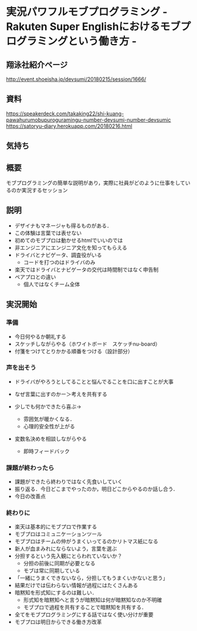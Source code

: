 # 実況パワフルモブプログラミング - Rakuten Super Englishにおけるモブプログラミングという働き方 -

## 翔泳社紹介ページ
http://event.shoeisha.jp/devsumi/20180215/session/1666/

## 資料
https://speakerdeck.com/takaking22/shi-kuang-pawahurumobupuroguramingu-number-devsumi-number-devsumic
https://satoryu-diary.herokuapp.com/20180216.html

## 気持ち

## 概要
モブプログラミングの簡単な説明があり，実際に社員がどのように仕事をしているのか実況するセッション

## 説明
- デザイナもマネージャも得るものがある．
- この体験は言葉では表せない
- 初めてのモブプロは動かせるhtmlでいいのでは
- 非エンジニアにエンジニア文化を知ってもらえる
- ドライバとナビゲータ、調査役がいる
  - コードを打つのはドライバのみ
- 楽天ではドライバとナビゲータの交代は時間制ではなく申告制
- ペアプロとの違い
  - 個人ではなくチーム全体

## 実況開始
### 準備
- 今日何やるか朝礼する
- スケッチしながらやる（ホワイトボード　スケッチnu-board）
- 付箋をつけてとりかかる順番をつける（設計部分）

### 声を出そう
- ドライバがやろうとしてることと悩んでることを口に出すことが大事
- なぜ言葉に出すのかー＞考えを共有する
- 少しでも何かできたら喜ぶ→
  - 雰囲気が暖かくなる．
  - 心理的安全性が上がる

- 変数名決めを相談しながらやる
  - 即時フィードバック

### 課題が終わったら
- 課題ができたら終わりではなく先食いしていく
- 振り返る．今日どこまでやったのか，明日どこからやるのか話し合う．
- 今日の改善点

### 終わりに
- 楽天は基本的にモブプロで作業する
- モブプロはコミュニケーションツール
- モブプロはチームの仲がうまくいってるのかリトマス紙になる
- 新人が血まみれにならないよう，言葉を選ぶ
- 分担するという先入観にとらわれていないか？
  - 分担の前後に同期が必要となる
  - モブは常に同期している
- 「一緒にうまくできないなら，分担してもうまくいかないと思う」
- 結果だけでは伝わらない情報が過程にはたくさんある
- 暗黙知を形式知にするのは難しい．
  - 形式知を暗黙知へと言うが暗黙知は何が暗黙知なのか不明確
  - モブプロで過程を共有することで暗黙知を共有する．
- 全てをモブプログラミングにする話ではなく使い分けが重要
- モブプロは明日からできる働き方改革
